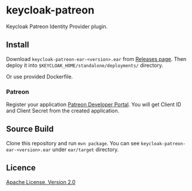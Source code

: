 # keycloak-patreon

Keycloak Patreon Identity Provider plugin.

## Install

Download `keycloak-patreon-ear-<version>.ear` from [Releases page](https://github.com/Skyterix1991/keycloak-patreon-provider/releases).
Then deploy it into `$KEYCLOAK_HOME/standalone/deployments/` directory.

Or use provided Dockerfile.

### Patreon

Register your application [Patreon Developer Portal](https://www.patreon.com/portal/registration/register-clients).
You will get Client ID and Client Secret from the created application.

## Source Build

Clone this repository and run `mvn package`.
You can see `keycloak-patreon-ear-<version>.ear` under `ear/target` directory.

## Licence

[Apache License, Version 2.0](https://www.apache.org/licenses/LICENSE-2.0)
